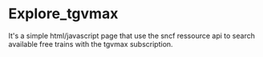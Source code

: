 # Explore_tgvmax 

It's a simple html/javascript page that use the sncf ressource api to search available free trains with the tgvmax subscription.

